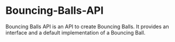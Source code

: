 # Bouncing-Balls-API
Bouncing Balls API is an API to create Bouncing Balls. It provides an interface and a default implementation of a Bouncing Ball.